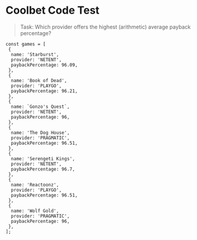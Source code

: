 # Coolbet Code Test

>Task: Which provider offers the highest (arithmetic) average payback percentage?

```
const games = [
 { 
  name: 'Starburst',
  provider: 'NETENT',
  paybackPercentage: 96.09,
 },
 {
  name: 'Book of Dead',
  provider: 'PLAYGO',
  paybackPercentage: 96.21,
 },
 {
  name: `Gonzo's Quest`,
  provider: 'NETENT',
  paybackPercentage: 96,
 },
 {
  name: 'The Dog House',
  provider: 'PRAGMATIC',
  paybackPercentage: 96.51,
 },
 {
  name: 'Serengeti Kings',
  provider: 'NETENT',
  paybackPercentage: 96.7,
 },
 {
  name: 'Reactoonz',
  provider: 'PLAYGO',
  paybackPercentage: 96.51,
 },
 {
  name: 'Wolf Gold',
  provider: 'PRAGMATIC',
  paybackPercentage: 96,
 },
];
```
